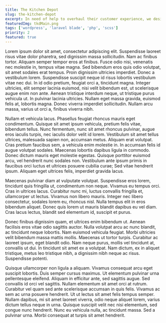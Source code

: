 ```yaml
---
title: The Kitchen Depot
slug: the-kitchen-depot
excerpt: In need of help to overhaul their customer experience, we designed interior and exterior signage, to first transform their customers showroom experience.
featuredImg: tkdMain.png
tags: ['wordpress', 'laravel blade', 'php', 'scss']
priority: 2
featured: true
---
```


Lorem ipsum dolor sit amet, consectetur adipiscing elit. Suspendisse laoreet risus vitae dolor pharetra, sed dignissim massa sollicitudin. Nam ac finibus tortor. Aliquam semper tempor eros at finibus. Fusce odio nisi, venenatis nec molestie in, tempus vitae magna. Sed bibendum eros quis odio volutpat, sit amet sodales erat tempus. Proin dignissim ultricies imperdiet. Donec a vestibulum lorem. Suspendisse suscipit neque id risus lobortis vestibulum vitae nec dui. In id odio pretium, feugiat orci a, tincidunt magna. Integer ultricies, elit semper lacinia euismod, nisi velit bibendum est, ut scelerisque augue enim non ante. Aenean tristique interdum neque, ut tristique purus vehicula ut. In pulvinar lacinia ultricies. Nullam eget massa gravida, euismod felis at, lobortis magna. Donec viverra imperdiet sollicitudin. Nullam arcu massa, varius ut orci a, finibus viverra nibh.

Nullam et vehicula lacus. Phasellus feugiat rhoncus mauris eget condimentum. Quisque sit amet ipsum vehicula, pretium felis vitae, bibendum tellus. Nunc fermentum, nunc sit amet rhoncus pulvinar, augue eros iaculis turpis, nec iaculis dolor velit id lorem. Vestibulum sit amet tellus ultrices, malesuada sapien non, accumsan metus. Aliquam erat volutpat. Cras pretium faucibus sem, a vehicula enim molestie in. In accumsan felis id augue volutpat sodales. Maecenas lobortis dapibus ligula in commodo. Donec dictum mauris eget molestie egestas. Quisque porttitor euismod arcu, vel hendrerit nunc sodales non. Vestibulum ante ipsum primis in faucibus orci luctus et ultrices posuere cubilia curae; Sed vitae hendrerit ipsum. Aliquam eget ultrices felis, imperdiet gravida lacus.

Maecenas pulvinar diam at vulputate volutpat. Suspendisse eros lorem, tincidunt quis fringilla ut, condimentum non neque. Vivamus eu tempus orci. Cras in ultrices lacus. Curabitur nunc mi, luctus convallis fringilla et, ullamcorper ut lectus. Vivamus non libero mauris. Integer nec libero consectetur, sodales lorem eu, rhoncus nisl. Nulla tempus elit in eros bibendum aliquet. Donec quis lorem ut mauris blandit dapibus eu vel diam. Cras lacus lectus, blandit sed elementum id, suscipit et purus.

Donec finibus dignissim quam, et ultrices enim bibendum ut. Aenean facilisis eros vitae odio sagittis auctor. Nulla volutpat arcu ac nunc blandit, ac tincidunt neque lobortis. Nam euismod vehicula feugiat. Morbi ultricies velit bibendum massa mattis mollis. Maecenas ut tortor turpis. Curabitur ac laoreet ipsum, eget blandit odio. Nam neque purus, mollis vel tincidunt at, convallis ut dui. In tincidunt sit amet ex a volutpat. Nam dictum, ex in aliquet tristique, metus leo tristique nibh, a dignissim nibh neque ac risus. Suspendisse potenti.

Quisque ullamcorper non ligula a aliquam. Vivamus consequat arcu eget suscipit lobortis. Duis semper cursus maximus. Ut elementum pulvinar urna pellentesque eleifend. Aliquam in efficitur ante, sed sagittis augue. Sed convallis id orci vel sagittis. Nullam elementum sit amet orci at rutrum. Curabitur vel quam sed ante scelerisque accumsan in quis felis. Vivamus ac sem ac urna posuere hendrerit. Ut ut lectus sit amet felis tempus semper. Nullam dapibus, mi sit amet laoreet viverra, odio neque aliquet lorem, varius dictum tellus neque in urna. Quisque suscipit velit nec nisi elementum, sed congue nunc hendrerit. Nunc eu vehicula nulla, ac tincidunt massa. Sed a pulvinar urna. Morbi consequat at turpis sit amet hendrerit.
